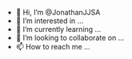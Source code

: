 - 👋 Hi, I’m @JonathanJJSA
- 👀 I’m interested in ...
- 🌱 I’m currently learning ...
- 💞️ I’m looking to collaborate on ...
- 📫 How to reach me ...

<!---
JonathanJJSA/JonathanJJSA is a ✨ special ✨ repository because its `README.md` (this file) appears on your GitHub profile.
You can click the Preview link to take a look at your changes.
--->
